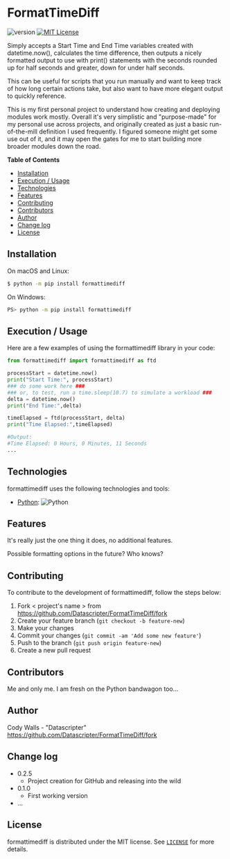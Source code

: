 # FormatTimeDiff

![version](https://img.shields.io/badge/version-0.2.5-blue)
[![MIT License](https://img.shields.io/badge/License-MIT-green.svg)](https://choosealicense.com/licenses/mit/)

Simply accepts a Start Time and End Time variables created with datetime.now(), calculates the time difference, then outputs a nicely formatted output to use with print() statements with the seconds rounded up for half seconds and greater, down for under half seconds. 

This can be useful for scripts that you run manually and want to keep track of how long certain actions take, but also want to have more elegant output to quickly reference. 

This is my first personal project to understand how creating and deploying modules work mostly. Overall it's very simplistic and "purpose-made" for my personal use across projects, and originally created as just a basic run-of-the-mill definition I used frequently. I figured someone might get some use out of it, and it may open the gates for me to start building more broader modules down the road. 
![]()

**Table of Contents**

- [Installation](#installation)
- [Execution / Usage](#execution--usage)
- [Technologies](#technologies)
- [Features](#features)
- [Contributing](#contributing)
- [Contributors](#contributors)
- [Author](#author)
- [Change log](#change-log)
- [License](#license)

## Installation

On macOS and Linux:

```sh
$ python -m pip install formattimediff
```

On Windows:

```sh
PS> python -m pip install formattimediff
```

## Execution / Usage

Here are a few examples of using the formattimediff library in your code:

```python
from formattimediff import formattimediff as ftd

processStart = datetime.now()
print("Start Time:", processStart)
### do some work here ###
### or, to test, run a time.sleep(10.7) to simulate a workload ###
delta = datetime.now()
print("End Time:",delta)

timeElapsed = ftd(processStart, delta)
print("Time Elapsed:",timeElapsed)

#Output: 
#Time Elapsed: 0 Hours, 0 Minutes, 11 Seconds
...
```

## Technologies

formattimediff uses the following technologies and tools:

- [Python](https://www.python.org/): ![Python](https://img.shields.io/badge/python-3670A0?style=for-the-badge&logo=python&logoColor=ffdd54)


## Features

It's really just the one thing it does, no additional features. 

Possible formatting options in the future? Who knows?

## Contributing

To contribute to the development of formattimediff, follow the steps below:

1. Fork < project's name > from <https://github.com/Datascripter/FormatTimeDiff/fork>
2. Create your feature branch (`git checkout -b feature-new`)
3. Make your changes
4. Commit your changes (`git commit -am 'Add some new feature'`)
5. Push to the branch (`git push origin feature-new`)
6. Create a new pull request

## Contributors

Me and only me. I am fresh on the Python bandwagon too... 

## Author

Cody Walls - "Datascripter"
<https://github.com/Datascripter/FormatTimeDiff/fork>

## Change log

- 0.2.5
    - Project creation for GitHub and releasing into the wild
- 0.1.0
    - First working version
- ...

## License

formattimediff is distributed under the MIT license. See [`LICENSE`](LICENSE) for more details.